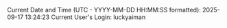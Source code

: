 Current Date and Time (UTC - YYYY-MM-DD HH:MM:SS formatted): 2025-09-17 13:24:23
Current User's Login: luckyaiman
